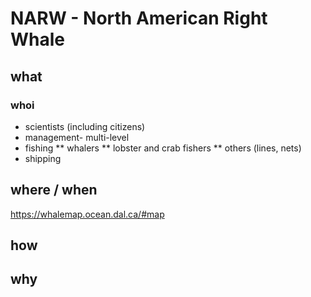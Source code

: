 # NARW - North American Right Whale 

## what 
<a src="https://storymaps.arcgis.com/stories/efb2e1d058054fb6a1487d964397bffd?header" width="100%" height="500px" frameborder="0" allowfullscreen allow="geolocation"></a>
### whoi
* scientists (including citizens)
* management- multi-level
* fishing 
 ** whalers 
** lobster and crab fishers
** others (lines, nets)
* shipping
## where / when  
   https://whalemap.ocean.dal.ca/#map
## how 
## why
